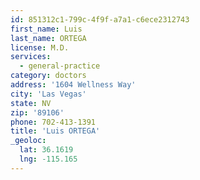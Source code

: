 ```yaml
---
id: 851312c1-799c-4f9f-a7a1-c6ece2312743
first_name: Luis
last_name: ORTEGA
license: M.D.
services:
  - general-practice
category: doctors
address: '1604 Wellness Way'
city: 'Las Vegas'
state: NV
zip: '89106'
phone: 702-413-1391
title: 'Luis ORTEGA'
_geoloc:
  lat: 36.1619
  lng: -115.165
---
```

